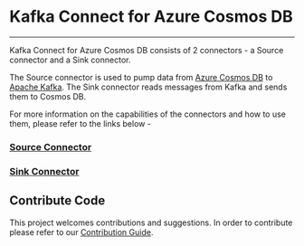 # Kafka Connect for Azure Cosmos DB
________________________

Kafka Connect for Azure Cosmos DB consists of 2 connectors - a Source connector and a Sink connector. 

The Source connector is used to pump data from [Azure Cosmos DB](https://azure.microsoft.com/services/cosmos-db//) to
[Apache Kafka](https://kafka.apache.org/). The Sink connector reads messages from Kafka and sends them to Cosmos DB. 

For more information on the capabilities of the connectors and how to use them, please refer to the links below -

### [Source Connector](doc/README_Source.md)

### [Sink Connector](doc/README_Sink.md)


## Contribute Code
This project welcomes contributions and suggestions. In order to contribute please refer to our [Contribution Guide](CONTRIBUTING.md).
